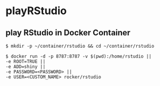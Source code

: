 # playRStudio

## play RStudio in Docker Container

```
$ mkdir -p ~/container/rstudio && cd ~/container/rstudio

$ docker run -d -p 8787:8787 -v $(pwd):/home/rstudio || 
-e ROOT=TRUE ||
-e ADD=shiny || 
-e PASSWORD=<PASSWORD> ||
-e USER=<CUSTOM_NAME> rocker/rstudio

```

## 
